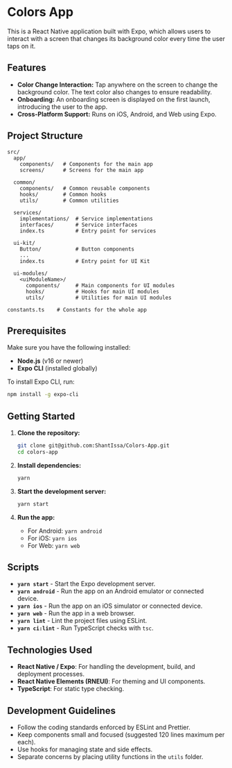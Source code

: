 

# Colors App

This is a React Native application built with Expo, which allows users to interact with a screen that changes its background color every time the user taps on it.

## Features

- **Color Change Interaction:** Tap anywhere on the screen to change the background color. The text color also changes to ensure readability. 
- **Onboarding:** An onboarding screen is displayed on the first launch, introducing the user to the app. 
- **Cross-Platform Support:** Runs on iOS, Android, and Web using Expo.

## Project Structure

```plaintext
src/ 
  app/ 
    components/   # Components for the main app 
    screens/      # Screens for the main app 
  
  common/ 
    components/   # Common reusable components 
    hooks/        # Common hooks 
    utils/        # Common utilities 
  
  services/ 
    implementations/  # Service implementations 
    interfaces/       # Service interfaces 
    index.ts          # Entry point for services 
  
  ui-kit/ 
    Button/           # Button components 
    ...
    index.ts          # Entry point for UI Kit 

  ui-modules/ 
    <uiModuleName>/ 
      components/     # Main components for UI modules 
      hooks/          # Hooks for main UI modules 
      utils/          # Utilities for main UI modules 
      
constants.ts    # Constants for the whole app
```

## Prerequisites

Make sure you have the following installed:

- **Node.js** (v16 or newer)
- **Expo CLI** (installed globally)

To install Expo CLI, run:

```bash
npm install -g expo-cli
```

## Getting Started

1. **Clone the repository:**

   ```bash
   git clone git@github.com:ShantIssa/Colors-App.git 
   cd colors-app
   ```

2. **Install dependencies:**

   ```bash
   yarn
   ```

3. **Start the development server:**

   ```bash
   yarn start
   ```

4. **Run the app:**

    - For Android: `yarn android`
    - For iOS: `yarn ios`
    - For Web: `yarn web`

## Scripts

- **`yarn start`** - Start the Expo development server.
- **`yarn android`** - Run the app on an Android emulator or connected device.
- **`yarn ios`** - Run the app on an iOS simulator or connected device.
- **`yarn web`** - Run the app in a web browser.
- **`yarn lint`** - Lint the project files using ESLint.
- **`yarn ci:lint`** - Run TypeScript checks with `tsc`.

## Technologies Used

- **React Native / Expo**: For handling the development, build, and deployment processes.
- **React Native Elements (RNEUI)**: For theming and UI components.
- **TypeScript**: For static type checking.

## Development Guidelines

- Follow the coding standards enforced by ESLint and Prettier.
- Keep components small and focused (suggested 120 lines maximum per each).
- Use hooks for managing state and side effects.
- Separate concerns by placing utility functions in the `utils` folder.
